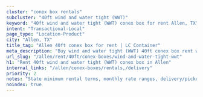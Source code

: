 ```yaml
---
cluster: "conex box rentals"
subcluster: "40ft wind and water tight (WWT)"
keyword: "40ft wind and water tight (WWT) conex box for rent Allen, TX"
intent: "Transactional-Local"
page_type: "Location-Product"
city: "Allen, TX"
title_tag: "Allen 40ft conex box for rent | LC Container"
meta_description: "Buy wind and water tight (WWT) 40ft conex box rent with local delivery in Allen, TX. LC Container — local Since 2003. Request a fast quote today."
url_slug: "/allen/rent/40ft/conex-boxes/wind-and-water-tight-wwt"
h1: "Rent 40ft wind and water tight (WWT) conex box in Allen"
internal_links: "/allen/conex-boxes/rentals,/delivery"
priority: 2
notes: "State minimum rental terms, monthly rate ranges, delivery/pickup fees, service area."
noindex: true
---
```


<!-- TODO: Add unique city/inventory copy, images, and internal links here. -->
